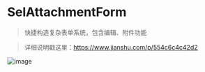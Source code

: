 # SelAttachmentForm
>快捷构造复杂表单系统，包含编辑、附件功能

>详细说明戳这里：https://www.jianshu.com/p/554c6c4c42d2

![image](http://m.qpic.cn/psb?/V14ONEhc0D5t8a/xdZGbaqNg.3G2zD3YP8GtfXKmt.Ak90aEYT4Us.J34k!/b/dPIAAAAAAAAA&bo=dwGbAgAAAAADB80!&rf=viewer_4)


